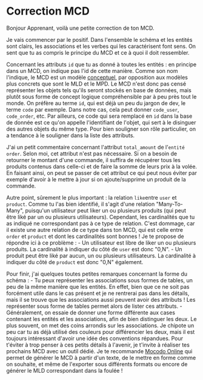 # Correction MCD

Bonjour Apprenant, voilà une petite correction de ton MCD.

Je vais commencer par le positif. Dans l'ensemble le schéma et les entités sont clairs, les associations et les verbes qui les caractérisent font sens. On sent que tu as compris le principe du MCD et ce à quoi il doit ressembler.

Concernant les attributs `id` que tu as donné à toutes les entités : en principe dans un MCD, on indique pas l'id de cette manière. Comme son nom l'indique, le MCD est un modèle <ins>conceptuel</ins>, par opposition aux modèles plus concrets que sont le MLD et le MPD. Le MCD n'est donc pas censé représenter les objets tels qu'ils seront stockés en base de données, mais plutôt sous forme de concept logique compréhensible par à peu près tout le monde.
On préfère au terme `id`, qui est déjà un peu du jargon de dev, le terme `code` par exemple. Dans notre cas, cela peut donner `code_user`, `code_order`, etc.
Par ailleurs, ce code qui sera remplacé en `id` dans la base de donnée est ce qu'on appelle l'identifiant de l'objet, qui sert à le disinguer des autres objets du même type. Pour bien souligner son rôle particulier, on a tendance à le souligner dans la liste des attributs.

J'ai un petit commentaire concernant l'attribut `total_amount` de l'`entité order`. Selon moi, cet attribut n'est pas nécessaire. Si on a besoin de retourner le montant d'une commande, il suffira de récupérer tous les produits contenus dans celle-ci et de faire la somme de leurs prix à la volée. En faisant ainsi, on peut se passer de cet attribut ce qui peut nous éviter par exemple d'avoir à le mettre à jour si on ajoute/supprime un produit de la commande.

Autre point, sûrement le plus important : la relation `like`entre `user` et `product`. Comme tu l'as bien identifié, il s'agit d'une relation "Many-To-Many", puisqu'un utilisateur peut liker un ou plusieurs produits (qui peut être liké par un ou plusieurs utilisateurs). Cependant, les cardinalités que tu as indiqué ne correspondant pas à ce type de relation. C'est dommage, car il existe une autre relation de ce type dans ton MCD, qui est celle entre `order` et `product` et dont les cardinalités sont bonnes !
Je te propose de répondre ici à ce problème :
    - Un utilisateur est libre de liker un ou plusieurs produits. La cardinalité à indiquer du côté de `user` est donc "0,N".
    - Un produit peut être liké par aucun, un ou plusieurs utilisateurs. La cardinalité à indiquer du côté de `product` est donc "0,N" également.

Pour finir, j'ai quelques toutes petites remarques concernant la forme du schéma :
    - Tu peux représenter les associations sous formes de tables, un peu de la même manière que les entités. En effet, bien que ce ne soit pas forcément utile dans le cas présent et je ne rentrerai pas dans les détails, mais il se trouve que les associations aussi peuvent avoir des attributs ! Les représenter sous forme de tables permet alors de lister ces attributs.
    - Généralement, on essaie de donner une forme différente aux cases contenant les entités et les associations, afin de bien distinguer les deux. Le plus souvent, on met des coins arrondis sur les associations. Je chipote un peu car tu as déjà utilisé des couleurs pour différencier les deux, mais il est toujours intéressant d'avoir une idée des conventions répandues.
Pour t'éviter à trop penser à ces petits détails à l'avenir, je t'invite à réaliser tes prochains MCD avec un outil dédié. Je te recommande [Mocodo Online](https://www.mocodo.net/) qui permet de générer le MCD à partir d'un texte, de le mettre en forme comme on souhaite, et même de l'exporter sous différents formats ou encore de générer le MLD correspondant dans la foulée !
